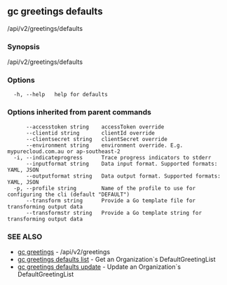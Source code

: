 ## gc greetings defaults

/api/v2/greetings/defaults

### Synopsis

/api/v2/greetings/defaults

### Options

```
  -h, --help   help for defaults
```

### Options inherited from parent commands

```
      --accesstoken string    accessToken override
      --clientid string       clientId override
      --clientsecret string   clientSecret override
      --environment string    environment override. E.g. mypurecloud.com.au or ap-southeast-2
  -i, --indicateprogress      Trace progress indicators to stderr
      --inputformat string    Data input format. Supported formats: YAML, JSON
      --outputformat string   Data output format. Supported formats: YAML, JSON
  -p, --profile string        Name of the profile to use for configuring the cli (default "DEFAULT")
      --transform string      Provide a Go template file for transforming output data
      --transformstr string   Provide a Go template string for transforming output data
```

### SEE ALSO

* [gc greetings](gc_greetings.html)	 - /api/v2/greetings
* [gc greetings defaults list](gc_greetings_defaults_list.html)	 - Get an Organization`s DefaultGreetingList
* [gc greetings defaults update](gc_greetings_defaults_update.html)	 - Update an Organization`s DefaultGreetingList


